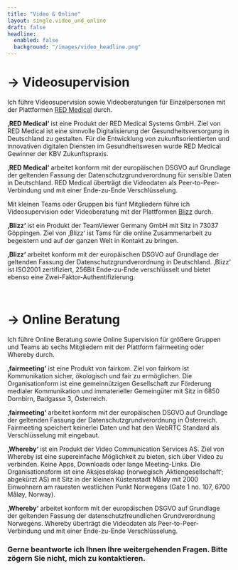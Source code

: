 ```yaml
---
title: "Video & Online"
layout: single.video_und_online
draft: false
headline:
  enabled: false
  background: "/images/video_headline.png"
---
```


# → Videosupervision
Ich führe Videosupervision sowie  Videoberatungen für Einzelpersonen mit der Plattformen [RED Medical](https://www.redmedical.de/) durch.

__‚RED Medical‘__ ist eine Produkt der RED Medical Systems GmbH. Ziel von RED Medical ist eine sinnvolle Digitalisierung der Gesundheitsversorgung in Deutschland zu gestalten. Für die Entwicklung von zukunftsorientierten und innovativen digitalen Diensten im Gesundheitswesen wurde RED Medical Gewinner der KBV Zukunftspraxis.

__‚RED Medical‘__ arbeitet konform mit der europäischen DSGVO auf Grundlage der geltenden Fassung der Datenschutzgrundverordnung für sensible Daten in Deutschland. RED Medical überträgt die Videodaten als Peer-to-Peer-Verbindung und mit einer Ende-zu-Ende Verschlüsselung.

Mit kleinen Teams oder Gruppen bis fünf Mitgliedern führe ich Videosupervision oder Videoberatung mit der Plattformen [Blizz](https://www.blizz.com/de/) durch.

__‚Blizz‘__ ist ein Produkt der TeamViewer Germany GmbH mit Sitz in 73037 Göppingen. Ziel von ‚Blizz‘ ist Tams für die online Zusammenarbeit zu begeistern und auf der ganzen Welt in Kontakt zu bringen.

__‚Blizz‘__ arbeitet konform mit der europäischen DSGVO auf Grundlage der geltenden Fassung der Datenschutzgrundverordnung in Deutschland.  ‚Blizz‘ ist ISO2001 zertifiziert, 256Bit Ende-zu-Ende verschlüsselt und bietet ebenso eine Zwei-Faktor-Authentifizierung.


<br>

# → Online Beratung
Ich führe Online Beratung sowie Online Supervision für größere Gruppen und Teams ab sechs Mitgliedern mit der Plattform fairmeeting oder  Whereby durch.

__‚fairmeeting‘__ ist eine Produkt von fairkom. Ziel von fairkom ist Kommunikation sicher, ökologisch und fair zu ermöglichen. Die Organisationform ist eine gemeinnützigen Gesellschaft zur Förderung medialer Kommunikation und immaterieller Gemeingüter mit Sitz in 6850 Dornbirn, Badgasse 3, Österreich.

__‚fairmeeting‘__ arbeitet konform mit der europäischen DSGVO auf Grundlage der geltenden Fassung der Datenschutzgrundverordnung in Österreich. Fairmeeting speichert keinerlei Daten und hat den WebRTC Standard als  Verschlüsselung mit eingebaut.

__‚Whereby‘__ ist ein Produkt der Video Communication Services AS. Ziel von Whereby ist eine supereinfache Möglichkeit zu bieten, sich über Video zu verbinden. Keine Apps, Downloads oder lange Meeting-Links. Die Organisationsform ist eine Aksjeselskap (norwegisch ‚Aktiengesellschaft‘; abgekürzt AS) mit Sitz in der kleinen Küstenstadt Måløy mit 2000 Einwohnern am rauesten westlichen Punkt Norwegens (Gate 1 no. 107, 6700 Måløy, Norway).

__‚Whereby‘__ arbeitet konform mit der europäischen DSGVO auf Grundlage der geltenden Fassung der datenschutzfreundlichen Grundverordnung Norwegens. Whereby überträgt die Videodaten als Peer-to-Peer-Verbindung  und mit einer Ende-zu-Ende Verschlüsselung.

### Gerne beantworte ich Ihnen Ihre weitergehenden Fragen. Bitte zögern Sie nicht, mich zu kontaktieren.